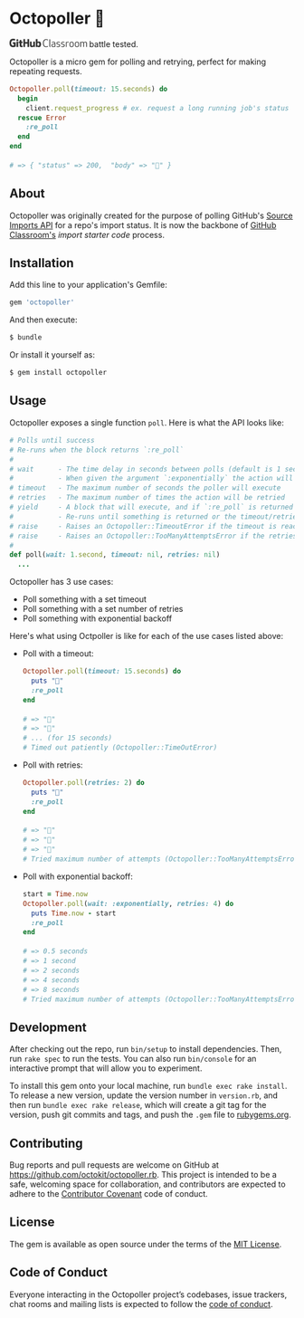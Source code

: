 # Octopoller 🦑

<a href="https://classroom.github.com"><img src="https://raw.githubusercontent.com/education/classroom/7c8577c29cf354965559503c009bcf4d29b85c2f/app/assets/images/wordmark%402x.png" height="15px"></a> battle tested.

Octopoller is a micro gem for polling and retrying, perfect for making repeating requests.

```ruby
Octopoller.poll(timeout: 15.seconds) do
  begin
    client.request_progress # ex. request a long running job's status
  rescue Error
    :re_poll
  end
end

# => { "status" => 200,  "body" => "🦑" }
```

## About

Octopoller was originally created for the purpose of polling GitHub's [Source Imports API](https://developer.github.com/v3/migrations/source_imports/) for a repo's import status. It is now the backbone of [GitHub Classroom's](https://classroom.github.com) _import starter code_ process.

## Installation

Add this line to your application's Gemfile:

```ruby
gem 'octopoller'
```

And then execute:

```bash
$ bundle
```

Or install it yourself as:

```bash
$ gem install octopoller
```

## Usage

Octopoller exposes a single function `poll`. Here is what the API looks like:

```ruby
# Polls until success
# Re-runs when the block returns `:re_poll`
#
# wait      - The time delay in seconds between polls (default is 1 second)
#           - When given the argument `:exponentially` the action will be retried with exponetial backoff
# timeout   - The maximum number of seconds the poller will execute
# retries   - The maximum number of times the action will be retried
# yield     - A block that will execute, and if `:re_poll` is returned it will re-run
#           - Re-runs until something is returned or the timeout/retries is reached
# raise     - Raises an Octopoller::TimeoutError if the timeout is reached
# raise     - Raises an Octopoller::TooManyAttemptsError if the retries is reached
#
def poll(wait: 1.second, timeout: nil, retries: nil)
  ...
```

Octopoller has 3 use cases:

- Poll something with a set timeout
- Poll something with a set number of retries
- Poll something with exponential backoff

Here's what using Octpoller is like for each of the use cases listed above:

- Poll with a timeout:

  ```ruby
  Octopoller.poll(timeout: 15.seconds) do
    puts "🦑"
    :re_poll
  end

  # => "🦑"
  # => "🦑"
  # ... (for 15 seconds)
  # Timed out patiently (Octopoller::TimeOutError)
  ```

- Poll with retries:

  ```ruby
  Octopoller.poll(retries: 2) do
    puts "🦑"
    :re_poll
  end

  # => "🦑"
  # => "🦑"
  # => "🦑"
  # Tried maximum number of attempts (Octopoller::TooManyAttemptsError)
  ```

- Poll with exponential backoff:

  ```ruby
  start = Time.now
  Octopoller.poll(wait: :exponentially, retries: 4) do
    puts Time.now - start
    :re_poll
  end

  # => 0.5 seconds
  # => 1 second
  # => 2 seconds
  # => 4 seconds
  # => 8 seconds
  # Tried maximum number of attempts (Octopoller::TooManyAttemptsError)
  ```

## Development

After checking out the repo, run `bin/setup` to install dependencies. Then, run `rake spec` to run the tests. You can also run `bin/console` for an interactive prompt that will allow you to experiment.

To install this gem onto your local machine, run `bundle exec rake install`. To release a new version, update the version number in `version.rb`, and then run `bundle exec rake release`, which will create a git tag for the version, push git commits and tags, and push the `.gem` file to [rubygems.org](https://rubygems.org).

## Contributing

Bug reports and pull requests are welcome on GitHub at https://github.com/octokit/octopoller.rb. This project is intended to be a safe, welcoming space for collaboration, and contributors are expected to adhere to the [Contributor Covenant](http://contributor-covenant.org) code of conduct.

## License

The gem is available as open source under the terms of the [MIT License](https://opensource.org/licenses/MIT).

## Code of Conduct

Everyone interacting in the Octopoller project’s codebases, issue trackers, chat rooms and mailing lists is expected to follow the [code of conduct](https://github.com/octokit/octopoller.rb/blob/master/CODE_OF_CONDUCT.md).
